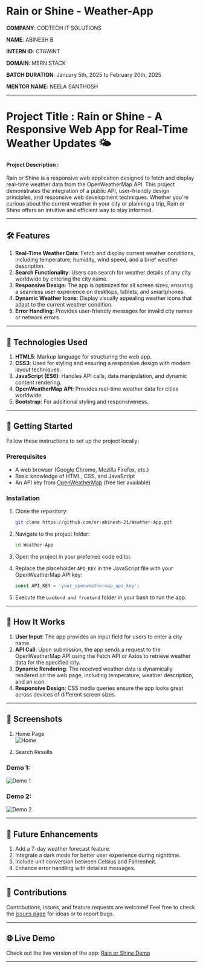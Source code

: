 # Rain or Shine - Weather-App

**COMPANY**: CODTECH IT SOLUTIONS

**NAME**: ABINESH B

**INTERN ID**: CT6WINT

**DOMAIN**: MERN STACK

**BATCH DURATION**: January 5th, 2025 to February 20th, 2025

**MENTOR NAME**: NEELA SANTHOSH

---

# Project Title : Rain or Shine - A Responsive Web App for Real-Time Weather Updates 🌤️

#### Project Description :

Rain or Shine is a responsive web application designed to fetch and display real-time weather data from the OpenWeatherMap API. This project demonstrates the integration of a public API, user-friendly design principles, and responsive web development techniques. Whether you're curious about the current weather in your city or planning a trip, Rain or Shine offers an intuitive and efficient way to stay informed.

---

## 🛠️ Features

1. **Real-Time Weather Data**: Fetch and display current weather conditions, including temperature, humidity, wind speed, and a brief weather description.
2. **Search Functionality**: Users can search for weather details of any city worldwide by entering the city name.
3. **Responsive Design**: The app is optimized for all screen sizes, ensuring a seamless user experience on desktops, tablets, and smartphones.
4. **Dynamic Weather Icons**: Display visually appealing weather icons that adapt to the current weather condition.
5. **Error Handling**: Provides user-friendly messages for invalid city names or network errors.

---

## 🧰 Technologies Used

1. **HTML5**: Markup language for structuring the web app.
2. **CSS3**: Used for styling and ensuring a responsive design with modern layout techniques.
3. **JavaScript (ES6)**: Handles API calls, data manipulation, and dynamic content rendering.
4. **OpenWeatherMap API**: Provides real-time weather data for cities worldwide.
5. **Bootstrap**: For additional styling and responsiveness.

---

## 🚀 Getting Started

Follow these instructions to set up the project locally:

### Prerequisites

- A web browser (Google Chrome, Mozilla Firefox, etc.)
- Basic knowledge of HTML, CSS, and JavaScript
- An API key from [OpenWeatherMap](https://openweathermap.org/api) (free tier available)

### Installation

1. Clone the repository:
   ```bash
   git clone https://github.com/er-abinesh-21/Weather-App.git
   ```
2. Navigate to the project folder:
   ```bash
   cd Weather-App
   ```
3. Open the project in your preferred code editor.

4. Replace the placeholder `API_KEY` in the JavaScript file with your OpenWeatherMap API key:
   ```javascript
   const API_KEY = 'your_openweathermap_api_key';
   ```

5. Execute the `backend and frontend` folder in your bash to run the app.

---

## 🎯 How It Works

1. **User Input**: The app provides an input field for users to enter a city name.
2. **API Call**: Upon submission, the app sends a request to the OpenWeatherMap API using the Fetch API or Axios to retrieve weather data for the specified city.
3. **Dynamic Rendering**: The received weather data is dynamically rendered on the web page, including temperature, weather description, and an icon.
4. **Responsive Design**: CSS media queries ensure the app looks great across devices of different screen sizes.

---

## 📸 Screenshots

1. Home Page  
   ![Home](https://github.com/user-attachments/assets/fa260c1b-6e29-462a-ab24-9671bc736611)

2. Search Results

### Demo 1:

   ![Demo 1](https://github.com/user-attachments/assets/12515c38-9b45-4a12-b79a-f2f5a9c81673)

### Demo 2:

   ![Demo 2](https://github.com/user-attachments/assets/0e857a02-db86-407f-8b9e-bcef93fcb334)

---

## 🌟 Future Enhancements

1. Add a 7-day weather forecast feature.
2. Integrate a dark mode for better user experience during nighttime.
3. Include unit conversion between Celsius and Fahrenheit.
4. Enhance error handling with detailed messages.

---

## 🤝 Contributions

Contributions, issues, and feature requests are welcome! Feel free to check the [issues page](https://github.com/er-abinesh-21/Weather-App.git) for ideas or to report bugs.

---

## 🌐 Live Demo

Check out the live version of the app: [Rain or Shine Demo](https://rain-or-shine-701q.onrender.com/)

---
